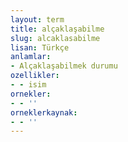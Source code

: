 ```yaml
---
layout: term
title: alçaklaşabilme
slug: alcaklasabilme
lisan: Türkçe
anlamlar:
- Alçaklaşabilmek durumu
ozellikler:
- - isim
ornekler:
- - ''
orneklerkaynak:
- - ''
---
```

